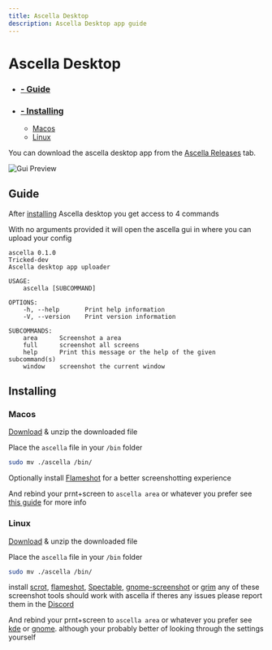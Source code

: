 ```yaml
---
title: Ascella Desktop
description: Ascella Desktop app guide
---
```


# Ascella Desktop


  - ### [- Guide](#guide)
  - ### [- Installing](#installing)
    - [Macos](#macos)
    - [Linux](#linux)

You can download the ascella desktop app from the [Ascella Releases](https://github.com/Tricked-dev/ascella/releases) tab.

![Gui Preview](/static/gui.png)

## Guide

After [installing](#Installing) Ascella desktop you get access to 4 commands

With no arguments provided it will open the ascella gui in where you can upload your config

```none
ascella 0.1.0
Tricked-dev
Ascella desktop app uploader
```
```none
USAGE:
    ascella [SUBCOMMAND]
```
```none
OPTIONS:
    -h, --help       Print help information
    -V, --version    Print version information
```
```none
SUBCOMMANDS:
    area      Screenshot a area
    full      screenshot all screens
    help      Print this message or the help of the given subcommand(s)
    window    screenshot the current window
```

## Installing

### Macos

[Download](https://github.com/Tricked-dev/ascella/releases) & unzip the downloaded file

Place the `ascella` file in your `/bin` folder

```sh
sudo mv ./ascella /bin/
```

Optionally install [Flameshot](https://flameshot.org/) for a better screenshotting experience

And rebind your prnt+screen to `ascella area` or whatever you prefer see [this guide](https://appleinsider.com/articles/18/03/14/how-to-create-keyboard-shortcuts-to-launch-apps-in-macos-using-automator) for more info

### Linux

[Download](https://github.com/Tricked-dev/ascella/releases) & unzip the downloaded file

Place the `ascella` file in your `/bin` folder

```sh
sudo mv ./ascella /bin/
```

install [scrot](https://github.com/resurrecting-open-source-projects/scrot), [flameshot](https://flameshot.org/), [Spectable](https://www.spectacleapp.com/), [gnome-screenshot](https://apps.gnome.org/app/org.gnome.Screenshot/) or [grim](https://github.com/emersion/grim) any of these screenshot tools should work with ascella if theres any issues please report them in the [Discord](https://discord.gg/mY8zTARu4g)

And rebind your prnt+screen to `ascella area` or whatever you prefer see [kde](https://www.addictivetips.com/ubuntu-linux-tips/customize-keyboard-shortcuts-on-kde-plasma-5/) or [gnome](https://help.gnome.org/users/gnome-help/stable/keyboard-shortcuts-set.html.en). although your probably better of looking through the settings yourself

